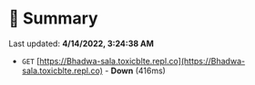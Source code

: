 # 📖 Summary
Last updated: **4/14/2022, 3:24:38 AM**

- `GET` [https://Bhadwa-sala.toxicblte.repl.co](https://Bhadwa-sala.toxicblte.repl.co) - **Down** (416ms)
